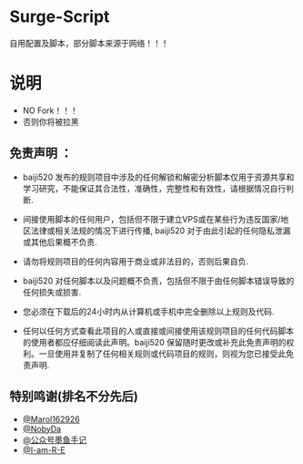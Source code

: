 # Surge-Script
自用配置及脚本，部分脚本来源于网络！！！

# 说明 
* NO Fork！！！
* 否则你将被拉黑

## 免责声明 ：
* baiji520 发布的规则项目中涉及的任何解锁和解密分析脚本仅用于资源共享和学习研究，不能保证其合法性，准确性，完整性和有效性，请根据情况自行判断.

* 间接使用脚本的任何用户，包括但不限于建立VPS或在某些行为违反国家/地区法律或相关法规的情况下进行传播, baiji520 对于由此引起的任何隐私泄漏或其他后果概不负责.

* 请勿将规则项目的任何内容用于商业或非法目的，否则后果自负.

* baiji520 对任何脚本以及问题概不负责，包括但不限于由任何脚本错误导致的任何损失或损害.

* 您必须在下载后的24小时内从计算机或手机中完全删除以上规则及代码.

* 任何以任何方式查看此项目的人或直接或间接使用该规则项目的任何代码脚本的使用者都应仔细阅读此声明。baiji520 保留随时更改或补充此免责声明的权利。一旦使用并复制了任何相关规则或代码项目的规则，则视为您已接受此免责声明.

## 特别鸣谢(排名不分先后)
* [@Marol162926](https://github.com/Marol62926)
* [@NobyDa](https://github.com/NobyDa)
* [@公众号墨鱼手记](https://github.com/ddgksf2013)
* [@I-am-R-E](https://github.com/I-am-R-E)

